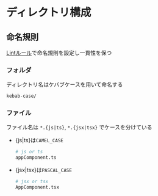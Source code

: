 # ディレクトリ構成

## 命名規則
[Lintルール](https://github.com/dukeluo/eslint-plugin-check-file/tree/main)で命名規則を設定し一貫性を保つ


### フォルダ
ディレクトリ名はケバブケースを用いて命名する

```sh
kebab-case/
```

### ファイル

ファイル名は `*.{js|ts}`, `*.{jsx|tsx}` でケースを分けている
- {js|ts}は`CAMEL_CASE`
  ```sh
  # js or ts
  appComponent.ts
  ```

- {jsx|tsx}は`PASCAL_CASE`
  ```sh
  # jsx or tsx
  AppComponent.tsx
  ```
